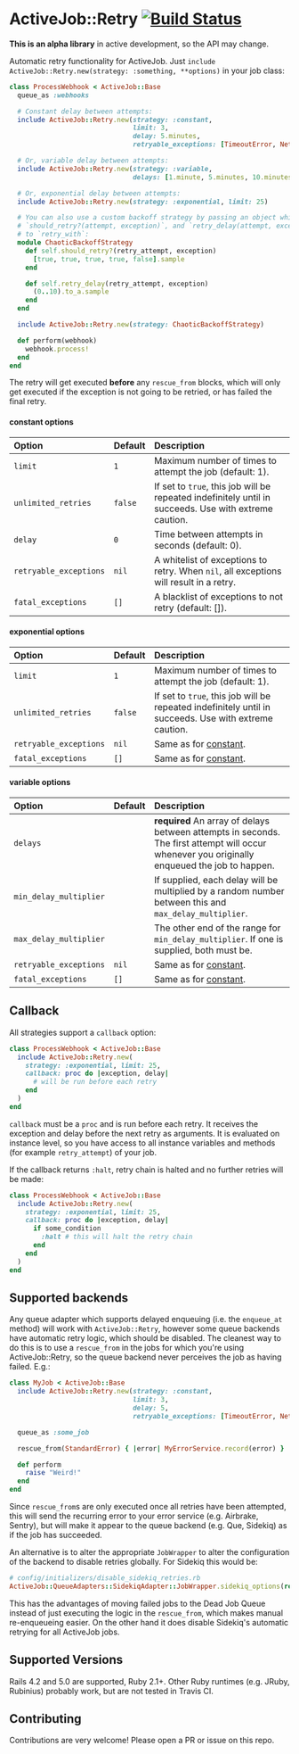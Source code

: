 ActiveJob::Retry [![Build Status](https://travis-ci.org/isaacseymour/activejob-retry.svg?branch=master)](https://travis-ci.org/isaacseymour/activejob-retry)
================

**This is an alpha library** in active development, so the API may change.

Automatic retry functionality for ActiveJob. Just `include ActiveJob::Retry.new(strategy:
:something, **options)` in your job class:

```ruby
class ProcessWebhook < ActiveJob::Base
  queue_as :webhooks

  # Constant delay between attempts:
  include ActiveJob::Retry.new(strategy: :constant,
                               limit: 3,
                               delay: 5.minutes,
                               retryable_exceptions: [TimeoutError, NetworkError])

  # Or, variable delay between attempts:
  include ActiveJob::Retry.new(strategy: :variable,
                               delays: [1.minute, 5.minutes, 10.minutes, 30.minutes])

  # Or, exponential delay between attempts:
  include ActiveJob::Retry.new(strategy: :exponential, limit: 25)

  # You can also use a custom backoff strategy by passing an object which responds to
  # `should_retry?(attempt, exception)`, and `retry_delay(attempt, exception)`
  # to `retry_with`:
  module ChaoticBackoffStrategy
    def self.should_retry?(retry_attempt, exception)
      [true, true, true, true, false].sample
    end

    def self.retry_delay(retry_attempt, exception)
      (0..10).to_a.sample
    end
  end

  include ActiveJob::Retry.new(strategy: ChaoticBackoffStrategy)

  def perform(webhook)
    webhook.process!
  end
end
```

The retry will get executed **before** any `rescue_from` blocks, which will only get executed
if the exception is not going to be retried, or has failed the final retry.

#### constant options
|  Option                | Default | Description    |
|:---------------------- |:------- |:-------------- |
| `limit`                | `1`     | Maximum number of times to attempt the job (default: 1).
| `unlimited_retries`    | `false` | If set to `true`, this job will be repeated indefinitely until in succeeds. Use with extreme caution.
| `delay`                | `0`     | Time between attempts in seconds (default: 0).
| `retryable_exceptions` | `nil`   | A whitelist of exceptions to retry. When `nil`, all exceptions will result in a retry.
| `fatal_exceptions`     | `[]`    | A blacklist of exceptions to not retry (default: []).

#### exponential options
|  Option                | Default | Description    |
|:---------------------- |:------- |:-------------- |
| `limit`                | `1`     | Maximum number of times to attempt the job (default: 1).
| `unlimited_retries`    | `false` | If set to `true`, this job will be repeated indefinitely until in succeeds. Use with extreme caution.
| `retryable_exceptions` | `nil`   | Same as for [constant](#constant-options).
| `fatal_exceptions`     | `[]`    | Same as for [constant](#constant-options).

#### variable options
| Option                 | Default | Description   |
|:---------------------- |:------- |:------------- |
| `delays`               |         | __required__ An array of delays between attempts in seconds. The first attempt will occur whenever you originally enqueued the job to happen.
| `min_delay_multiplier` |         | If supplied, each delay will be multiplied by a random number between this and `max_delay_multiplier`.
| `max_delay_multiplier` |         | The other end of the range for `min_delay_multiplier`. If one is supplied, both must be.
| `retryable_exceptions` | `nil`   | Same as for [constant](#constant-options).
| `fatal_exceptions`     | `[]`    | Same as for [constant](#constant-options).

## Callback

All strategies support a `callback` option:

```ruby
class ProcessWebhook < ActiveJob::Base
  include ActiveJob::Retry.new(
    strategy: :exponential, limit: 25,
    callback: proc do |exception, delay|
      # will be run before each retry
    end
  )
end
```

`callback` must be a `proc` and is run before each retry. It receives the
exception and delay before the next retry as arguments. It is evaluated on
instance level, so you have access to all instance variables and methods (for
example `retry_attempt`) of your job.

If the callback returns `:halt`, retry chain is halted and no further retries
will be made:

```ruby
class ProcessWebhook < ActiveJob::Base
  include ActiveJob::Retry.new(
    strategy: :exponential, limit: 25,
    callback: proc do |exception, delay|
      if some_condition
        :halt # this will halt the retry chain
      end
    end
  )
end
```

## Supported backends

Any queue adapter which supports delayed enqueuing (i.e. the `enqueue_at`
method) will work with `ActiveJob::Retry`, however some queue backends have
automatic retry logic, which should be disabled. The cleanest way to do this is
to use a `rescue_from` in the jobs for which you're using ActiveJob::Retry, so
the queue backend never perceives the job as having failed. E.g.:

```ruby
class MyJob < ActiveJob::Base
  include ActiveJob::Retry.new(strategy: :constant,
                               limit: 3,
                               delay: 5,
                               retryable_exceptions: [TimeoutError, NetworkError])

  queue_as :some_job

  rescue_from(StandardError) { |error| MyErrorService.record(error) }

  def perform
    raise "Weird!"
  end
end
```

Since `rescue_from`s are only executed once all retries have been attempted,
this will send the recurring error to your error service (e.g. Airbrake,
Sentry), but will make it appear to the queue backend (e.g. Que, Sidekiq) as if
the job has succeeded.

An alternative is to alter the appropriate `JobWrapper` to alter the
configuration of the backend to disable retries globally. For Sidekiq this
would be:

```ruby
# config/initializers/disable_sidekiq_retries.rb
ActiveJob::QueueAdapters::SidekiqAdapter::JobWrapper.sidekiq_options(retry: false)
```

This has the advantages of moving failed jobs to the Dead Job Queue instead of
just executing the logic in the `rescue_from`, which makes manual re-enqueueing
easier. On the other hand it does disable Sidekiq's automatic retrying for all
ActiveJob jobs.

Supported Versions
------------------

Rails 4.2 and 5.0 are supported, Ruby 2.1+. Other Ruby runtimes (e.g. JRuby,
Rubinius) probably work, but are not tested in Travis CI.

Contributing
------------

Contributions are very welcome! Please open a PR or issue on this repo.

